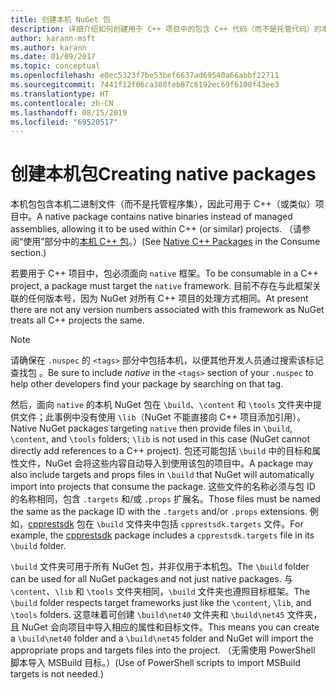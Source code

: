 ```yaml
---
title: 创建本机 NuGet 包
description: 详细介绍如何创建用于 C++ 项目中的包含 C++ 代码（而不是托管代码）的本机 NuGet 包。
author: karann-msft
ms.author: karann
ms.date: 01/09/2017
ms.topic: conceptual
ms.openlocfilehash: e0ec5323f7be53bef6637ad69540a66abbf22711
ms.sourcegitcommit: 7441f12f06ca380feb87c6192ec69f6108f43ee3
ms.translationtype: HT
ms.contentlocale: zh-CN
ms.lasthandoff: 08/15/2019
ms.locfileid: "69520517"
---
```

# <a name="creating-native-packages"></a><span data-ttu-id="4ba02-103">创建本机包</span><span class="sxs-lookup"><span data-stu-id="4ba02-103">Creating native packages</span></span>

<span data-ttu-id="4ba02-104">本机包包含本机二进制文件（而不是托管程序集），因此可用于 C++（或类似）项目中。</span><span class="sxs-lookup"><span data-stu-id="4ba02-104">A native package contains native binaries instead of managed assemblies, allowing it to be used within C++ (or similar) projects.</span></span> <span data-ttu-id="4ba02-105">（请参阅“使用”部分中的[本机 C++ 包](../consume-packages/finding-and-choosing-packages.md#native-c-packages)。）</span><span class="sxs-lookup"><span data-stu-id="4ba02-105">(See [Native C++ Packages](../consume-packages/finding-and-choosing-packages.md#native-c-packages) in the Consume section.)</span></span>

<span data-ttu-id="4ba02-106">若要用于 C++ 项目中，包必须面向 `native` 框架。</span><span class="sxs-lookup"><span data-stu-id="4ba02-106">To be consumable in a C++ project, a package must target the `native` framework.</span></span> <span data-ttu-id="4ba02-107">目前不存在与此框架关联的任何版本号，因为 NuGet 对所有 C++ 项目的处理方式相同。</span><span class="sxs-lookup"><span data-stu-id="4ba02-107">At present there are not any version numbers associated with this framework as NuGet treats all C++ projects the same.</span></span>

> [!Note]
> <span data-ttu-id="4ba02-108">请确保在 `.nuspec` 的 `<tags>` 部分中包括本机，以便其他开发人员通过搜索该标记查找包  。</span><span class="sxs-lookup"><span data-stu-id="4ba02-108">Be sure to include *native* in the `<tags>` section of your `.nuspec` to help other developers find your package by searching on that tag.</span></span>

<span data-ttu-id="4ba02-109">然后，面向 `native` 的本机 NuGet 包在 `\build`、`\content` 和 `\tools` 文件夹中提供文件；此事例中没有使用 `\lib`（NuGet 不能直接向 C++ 项目添加引用）。</span><span class="sxs-lookup"><span data-stu-id="4ba02-109">Native NuGet packages targeting `native` then provide files in `\build`, `\content`, and `\tools` folders; `\lib` is not used in this case (NuGet cannot directly add references to a C++ project).</span></span> <span data-ttu-id="4ba02-110">包还可能包括 `\build` 中的目标和属性文件，NuGet 会将这些内容自动导入到使用该包的项目中。</span><span class="sxs-lookup"><span data-stu-id="4ba02-110">A package may also include targets and props files in `\build` that NuGet will automatically import into projects that consume the package.</span></span> <span data-ttu-id="4ba02-111">这些文件的名称必须与包 ID 的名称相同，包含 `.targets` 和/或 `.props` 扩展名。</span><span class="sxs-lookup"><span data-stu-id="4ba02-111">Those files must be named the same as the package ID with the `.targets` and/or `.props` extensions.</span></span> <span data-ttu-id="4ba02-112">例如，[cpprestsdk](https://nuget.org/packages/cpprestsdk/) 包在 `\build` 文件夹中包括 `cpprestsdk.targets` 文件。</span><span class="sxs-lookup"><span data-stu-id="4ba02-112">For example, the [cpprestsdk](https://nuget.org/packages/cpprestsdk/) package includes a `cpprestsdk.targets` file in its `\build` folder.</span></span>

<span data-ttu-id="4ba02-113">`\build` 文件夹可用于所有 NuGet 包，并非仅用于本机包。</span><span class="sxs-lookup"><span data-stu-id="4ba02-113">The `\build` folder can be used for all NuGet packages and not just native packages.</span></span> <span data-ttu-id="4ba02-114">与 `\content`、`\lib` 和 `\tools` 文件夹相同，`\build` 文件夹也遵照目标框架。</span><span class="sxs-lookup"><span data-stu-id="4ba02-114">The `\build` folder respects target frameworks just like the `\content`, `\lib`, and `\tools` folders.</span></span> <span data-ttu-id="4ba02-115">这意味着可创建 `\build\net40` 文件夹和 `\build\net45` 文件夹，且 NuGet 会向项目中导入相应的属性和目标文件。</span><span class="sxs-lookup"><span data-stu-id="4ba02-115">This means you can create a `\build\net40` folder and a `\build\net45` folder and NuGet will import the appropriate props and targets files into the project.</span></span> <span data-ttu-id="4ba02-116">（无需使用 PowerShell 脚本导入 MSBuild 目标。）</span><span class="sxs-lookup"><span data-stu-id="4ba02-116">(Use of PowerShell scripts to import MSBuild targets is not needed.)</span></span>
